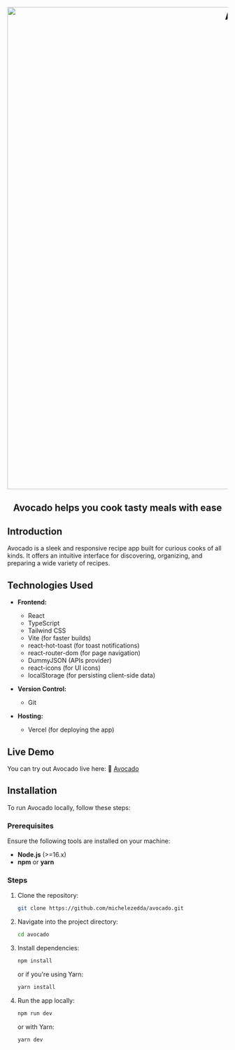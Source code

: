 <h1 align="center">
  <br>
  <img src="https://i.ibb.co/FkCDd4Qw/avocado-project.png" alt="Avocado" width="1100">
  <br>
</h1>

<h2 align="center">Avocado helps you cook tasty meals with ease</h2>

## Introduction
Avocado is a sleek and responsive recipe app built for curious cooks of all kinds. It offers an intuitive interface for discovering, organizing, and preparing a wide variety of recipes. 

## Technologies Used

- **Frontend:**
  - React
  - TypeScript
  - Tailwind CSS
  - Vite (for faster builds)
  - react-hot-toast (for toast notifications)
  - react-router-dom (for page navigation)
  - DummyJSON (APIs provider)
  - react-icons (for UI icons)
  - localStorage (for persisting client-side data)
 
- **Version Control:**
  - Git

- **Hosting:**
  - Vercel (for deploying the app)

## Live Demo

You can try out Avocado live here: :link: [Avocado](https://avocado-demo.vercel.app/)

## Installation

To run Avocado locally, follow these steps:

### Prerequisites

Ensure the following tools are installed on your machine:

- **Node.js** (>=16.x)
- **npm** or **yarn**

### Steps

1. Clone the repository:

   ```bash
   git clone https://github.com/michelezedda/avocado.git
   
2. Navigate into the project directory:

    ```bash
    cd avocado
    ```

3. Install dependencies:

    ```bash
    npm install
    ```

    or if you're using Yarn:

    ```bash
    yarn install
    ```

4. Run the app locally:

    ```bash
    npm run dev
    ```

    or with Yarn:

    ```bash
    yarn dev
    ```
